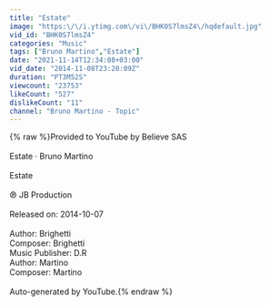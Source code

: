 ```yaml
---
title: "Estate"
image: "https:\/\/i.ytimg.com\/vi\/BHK0S7lmsZ4\/hqdefault.jpg"
vid_id: "BHK0S7lmsZ4"
categories: "Music"
tags: ["Bruno Martino","Estate"]
date: "2021-11-14T12:34:08+03:00"
vid_date: "2014-11-08T23:20:09Z"
duration: "PT3M52S"
viewcount: "23753"
likeCount: "527"
dislikeCount: "11"
channel: "Bruno Martino - Topic"
---
```

{% raw %}Provided to YouTube by Believe SAS<br /><br />Estate · Bruno Martino<br /><br />Estate<br /><br />℗ JB Production<br /><br />Released on: 2014-10-07<br /><br />Author: Brighetti<br />Composer: Brighetti<br />Music Publisher: D.R<br />Author: Martino<br />Composer: Martino<br /><br />Auto-generated by YouTube.{% endraw %}

